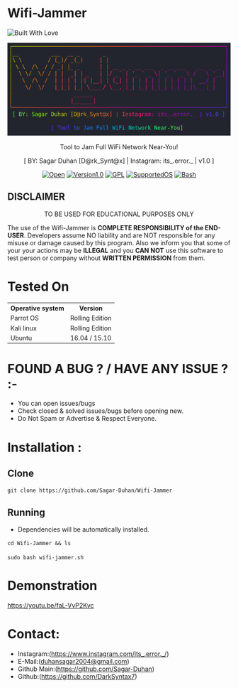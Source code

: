 # Wifi-Jammer
<p align="left">
  <a><img title="Built With Love" src="https://forthebadge.com/images/badges/built-with-love.svg" ></a>
 </p>
<p align="center">
  <img src="banner.png">
</p>

<p align="center">
  Tool to Jam Full WiFi Network Near-You!
</p>
<p align="center">
  [ BY: Sagar Duhan [D@rk_Synt@x] | Instagram: its_.error._ | v1.0 ]
</p>

<p align="center">
  <a href="https://github.com/Sagar-Duhan"><img title=Open Sourse Love src="https://badges.frapsoft.com/os/v2/open-source.png?v=103" ></a>
  <a href="https://github.com/Sagar-Duhan"><img title=Version1.0 src="https://img.shields.io/badge/version-1.0-<COLOR>.svg" ></a>
  <a href="https://github.com/Sagar-Duhan"><img title=GPL Licence src="https://img.shields.io/badge/License-GPLv3-blue.svg" ></a>
  <a href=""><img title=SupportedOS src="https://img.shields.io/badge/Supported OS-linux-red.svg" ></a>
  <a href="https://github.com/Sagar-Duhan"><img title=Bash Shell src="https://img.shields.io/badge/Made%20with-Bash-1f425f.svg" ></a>
</p>

  ## DISCLAIMER
  
  <p align="center">
  TO BE USED FOR EDUCATIONAL PURPOSES ONLY
</p>

The use of the Wifi-Jammer is **COMPLETE
RESPONSIBILITY of the END-USER**. Developers assume NO liability and are NOT
responsible for any misuse or damage caused by this program. Also we inform you
that some of your your actions may be **ILLEGAL** and you **CAN NOT** use this
software to test person or company without **WRITTEN PERMISSION** from them.

# Tested On

<table>
    <tr>
        <th>Operative system</th>
        <th> Version </th>
    </tr>
    <tr>
        <td>Parrot OS</td>
        <td> Rolling Edition </td>
    </tr>
    <tr>
        <td>Kali linux</td>
        <td> Rolling Edition </td>
  </tr>
    <tr>
        <td>Ubuntu</td>
        <td>16.04  / 15.10 </td>
    </tr>
</table>

# FOUND A BUG ? / HAVE ANY ISSUE ? :- 

- You can open issues/bugs
- Check closed & solved issues/bugs before opening new.
- Do Not Spam or Advertise & Respect Everyone.

# Installation :

## Clone

```
git clone https://github.com/Sagar-Duhan/Wifi-Jammer
```
## Running
- Dependencies will be automatically installed.
```
cd Wifi-Jammer && ls

sudo bash wifi-jammer.sh
```
# Demonstration
https://youtu.be/faL-VvP2Kvc

# Contact:

- Instagram:(https://www.instagram.com/its_.error._/)
- E-Mail:(duhansagar2004@gmail.com)
- Github Main:(https://github.com/Sagar-Duhan)
- Github:(https://github.com/DarkSyntax7)
